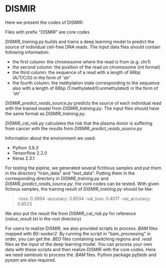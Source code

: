 # DISMIR
Here we present the codes of DISMIR:

Files with prefix "DISMIR" are core codes

*DISMIR_training.py* builds and trains a deep learning model to predict the source of individual cell-free DNA reads. The input data files should contain following information:
* the first column: the chromosome where the read is from (e.g. chr1)
* the second column: the position of the read on chromosome (int format)
* the third column: the sequence of a read with a length of 66bp (A/T/C/G) in the form of 'str'
* the fourth column: the methylation state corresponding to the sequence also with a length of 66bp (1:methylated/0:unmethylated) in the form of 'str'
    
*DISMIR_predict_reads_source.py* predicts the source of each individual read with the trained model from *DISMIR_training.py*. The input files should have the same format as *DISMIR_training.py*.

*DISMIR_cal_risk.py* calculates the risk that the plasma donor is suffering from cancer with the results from *DISMIR_predict_reads_source.py*

Information about the environment we used:
* Python 3.8.3
* Tensorflow 2.2.0
* Keras 2.3.1


For testing the pipline, we generated several fictitious samples and put them in the directory "train_data" and "test_data". Putting them in the corresponding directory in *DISMIR_training.py* and *DISMIR_predict_reads_source.py*, the core codes can be tested. With given fictious samples, the training result of *DISMIR_training.py* should be like:
> -loss: 0.3994 -accuracy: 0.8534 -val_loss: 0.4017 -val_accuracy: 0.8523

We also put the result file from *DISMIR_cal_risk.py* for reference (*value_result.txt* in the root directory)


For users to realize DISMIR, we also provided scripts to process *.BAM* files mapped with *BS-seeker2*. By running the script in "bam_processing" in order, you can get the *.BED* files containing switching regions and *.read* files as the input of the deep learning model. You can process your own data with these scripts and then realize DISMIR with the core codes. Here we need *samtools* to process the *.BAM* files. Python package *pyfaidx* and *pysam* are also required.
